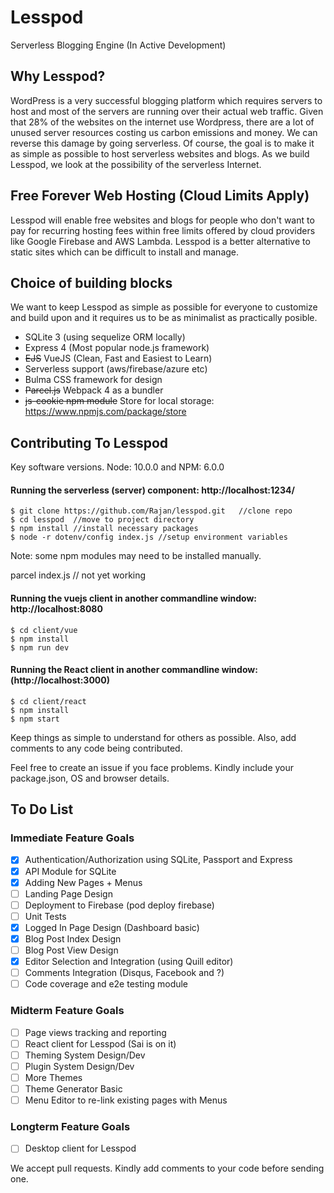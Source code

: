 # Lesspod
Serverless Blogging Engine (In Active Development)


## Why Lesspod?

WordPress is a very successful blogging platform which requires servers to host and most of the servers are running over their actual web traffic. Given that 28% of the websites on the internet use Wordpress, there are a lot of unused server resources costing us carbon emissions and money. We can reverse this damage by going serverless. Of course, the goal is to make it as simple as possible to host serverless websites and blogs. As we build Lesspod, we look at the possibility of the serverless Internet.


## Free Forever Web Hosting (Cloud Limits Apply)

Lesspod will enable free websites and blogs for people who don't want to pay for recurring hosting fees within free limits offered by cloud providers like Google Firebase and AWS Lambda. Lesspod is a better alternative to static sites which can be difficult to install and manage.

## Choice of building blocks

We want to keep Lesspod as simple as possible for everyone to customize and build upon and it requires us to be as minimalist as practically posible.

- SQLite 3 (using sequelize ORM locally)
- Express 4 (Most popular node.js framework)
- ~~EJS~~ VueJS (Clean, Fast and Easiest to Learn)
- Serverless support (aws/firebase/azure etc)
- Bulma CSS framework for design
- ~~Parcel.js~~ Webpack 4 as a bundler
- ~~js-cookie npm module~~ Store for local storage: https://www.npmjs.com/package/store


## Contributing To Lesspod

Key software versions. Node: 10.0.0 and NPM: 6.0.0

#### Running the serverless (server) component: http://localhost:1234/

```
$ git clone https://github.com/Rajan/lesspod.git   //clone repo
$ cd lesspod  //move to project directory
$ npm install //install necessary packages 
$ node -r dotenv/config index.js //setup environment variables
```
Note: some npm modules may need to be installed manually.

parcel index.js // not yet working

#### Running the vuejs client in another commandline window: http://localhost:8080

```
$ cd client/vue
$ npm install
$ npm run dev
```

#### Running the React client in another commandline window: (http://localhost:3000)

```
$ cd client/react
$ npm install
$ npm start
```

Keep things as simple to understand for others as possible. Also, add comments to any code being contributed.

Feel free to create an issue if you face problems. Kindly include your package.json, OS and browser details.


## To Do List

### Immediate Feature Goals

- [x] Authentication/Authorization using SQLite, Passport and Express
- [x] API Module for SQLite
- [x] Adding New Pages + Menus
- [ ] Landing Page Design
- [ ] Deployment to Firebase (pod deploy firebase)
- [ ] Unit Tests
- [x] Logged In Page Design (Dashboard basic)
- [x] Blog Post Index Design
- [ ] Blog Post View Design
- [x] Editor Selection and Integration (using Quill editor)
- [ ] Comments Integration (Disqus, Facebook and ?)
- [ ] Code coverage and e2e testing module

### Midterm Feature Goals

- [ ] Page views tracking and reporting
- [ ] React client for Lesspod (Sai is on it)
- [ ] Theming System Design/Dev
- [ ] Plugin System Design/Dev 
- [ ] More Themes 
- [ ] Theme Generator Basic 
- [ ] Menu Editor to re-link existing pages with Menus

### Longterm Feature Goals

- [ ] Desktop client for Lesspod


We accept pull requests. Kindly add comments to your code before sending one.